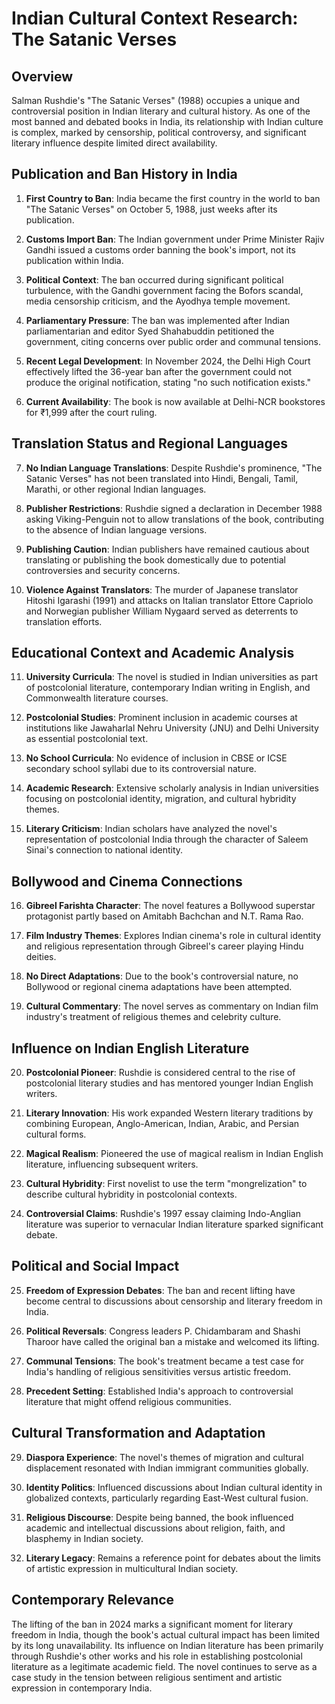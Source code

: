 # Indian Cultural Context Research: The Satanic Verses

## Overview
Salman Rushdie's "The Satanic Verses" (1988) occupies a unique and controversial position in Indian literary and cultural history. As one of the most banned and debated books in India, its relationship with Indian culture is complex, marked by censorship, political controversy, and significant literary influence despite limited direct availability.

## Publication and Ban History in India

1. **First Country to Ban**: India became the first country in the world to ban "The Satanic Verses" on October 5, 1988, just weeks after its publication.

2. **Customs Import Ban**: The Indian government under Prime Minister Rajiv Gandhi issued a customs order banning the book's import, not its publication within India.

3. **Political Context**: The ban occurred during significant political turbulence, with the Gandhi government facing the Bofors scandal, media censorship criticism, and the Ayodhya temple movement.

4. **Parliamentary Pressure**: The ban was implemented after Indian parliamentarian and editor Syed Shahabuddin petitioned the government, citing concerns over public order and communal tensions.

5. **Recent Legal Development**: In November 2024, the Delhi High Court effectively lifted the 36-year ban after the government could not produce the original notification, stating "no such notification exists."

6. **Current Availability**: The book is now available at Delhi-NCR bookstores for ₹1,999 after the court ruling.

## Translation Status and Regional Languages

7. **No Indian Language Translations**: Despite Rushdie's prominence, "The Satanic Verses" has not been translated into Hindi, Bengali, Tamil, Marathi, or other regional Indian languages.

8. **Publisher Restrictions**: Rushdie signed a declaration in December 1988 asking Viking-Penguin not to allow translations of the book, contributing to the absence of Indian language versions.

9. **Publishing Caution**: Indian publishers have remained cautious about translating or publishing the book domestically due to potential controversies and security concerns.

10. **Violence Against Translators**: The murder of Japanese translator Hitoshi Igarashi (1991) and attacks on Italian translator Ettore Capriolo and Norwegian publisher William Nygaard served as deterrents to translation efforts.

## Educational Context and Academic Analysis

11. **University Curricula**: The novel is studied in Indian universities as part of postcolonial literature, contemporary Indian writing in English, and Commonwealth literature courses.

12. **Postcolonial Studies**: Prominent inclusion in academic courses at institutions like Jawaharlal Nehru University (JNU) and Delhi University as essential postcolonial text.

13. **No School Curricula**: No evidence of inclusion in CBSE or ICSE secondary school syllabi due to its controversial nature.

14. **Academic Research**: Extensive scholarly analysis in Indian universities focusing on postcolonial identity, migration, and cultural hybridity themes.

15. **Literary Criticism**: Indian scholars have analyzed the novel's representation of postcolonial India through the character of Saleem Sinai's connection to national identity.

## Bollywood and Cinema Connections

16. **Gibreel Farishta Character**: The novel features a Bollywood superstar protagonist partly based on Amitabh Bachchan and N.T. Rama Rao.

17. **Film Industry Themes**: Explores Indian cinema's role in cultural identity and religious representation through Gibreel's career playing Hindu deities.

18. **No Direct Adaptations**: Due to the book's controversial nature, no Bollywood or regional cinema adaptations have been attempted.

19. **Cultural Commentary**: The novel serves as commentary on Indian film industry's treatment of religious themes and celebrity culture.

## Influence on Indian English Literature

20. **Postcolonial Pioneer**: Rushdie is considered central to the rise of postcolonial literary studies and has mentored younger Indian English writers.

21. **Literary Innovation**: His work expanded Western literary traditions by combining European, Anglo-American, Indian, Arabic, and Persian cultural forms.

22. **Magical Realism**: Pioneered the use of magical realism in Indian English literature, influencing subsequent writers.

23. **Cultural Hybridity**: First novelist to use the term "mongrelization" to describe cultural hybridity in postcolonial contexts.

24. **Controversial Claims**: Rushdie's 1997 essay claiming Indo-Anglian literature was superior to vernacular Indian literature sparked significant debate.

## Political and Social Impact

25. **Freedom of Expression Debates**: The ban and recent lifting have become central to discussions about censorship and literary freedom in India.

26. **Political Reversals**: Congress leaders P. Chidambaram and Shashi Tharoor have called the original ban a mistake and welcomed its lifting.

27. **Communal Tensions**: The book's treatment became a test case for India's handling of religious sensitivities versus artistic freedom.

28. **Precedent Setting**: Established India's approach to controversial literature that might offend religious communities.

## Cultural Transformation and Adaptation

29. **Diaspora Experience**: The novel's themes of migration and cultural displacement resonated with Indian immigrant communities globally.

30. **Identity Politics**: Influenced discussions about Indian cultural identity in globalized contexts, particularly regarding East-West cultural fusion.

31. **Religious Discourse**: Despite being banned, the book influenced academic and intellectual discussions about religion, faith, and blasphemy in Indian society.

32. **Literary Legacy**: Remains a reference point for debates about the limits of artistic expression in multicultural Indian society.

## Contemporary Relevance

The lifting of the ban in 2024 marks a significant moment for literary freedom in India, though the book's actual cultural impact has been limited by its long unavailability. Its influence on Indian literature has been primarily through Rushdie's other works and his role in establishing postcolonial literature as a legitimate academic field. The novel continues to serve as a case study in the tension between religious sentiment and artistic expression in contemporary India.